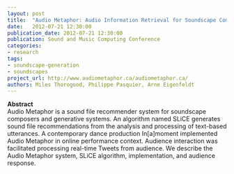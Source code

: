 ```yaml
---
layout: post
title:  "Audio Metaphor: Audio Information Retrieval for Soundscape Composition"
date:   2012-07-21 12:30:00
publication_date: 2012-07-21 12:30:00
publication: Sound and Music Computing Conference
categories: 
- research
tags:
- soundscape-generation
- soundscapes
project_url: http://www.audiometaphor.ca/audiometaphor.ca/
authors: Miles Thorogood, Philippe Pasquier, Arne Eigenfeldt
---
```


**Abstract**<br>
Audio Metaphor is a sound file recommender system for soundscape composers and generative systems. An algorithm named SLiCE generates sound file recommendations from the analysis and processing of text-based utterances. A contemporary dance production In[a]moment implemented Audio Metaphor in online performance context. Audience interaction was facilitated processing real-time Tweets from audience. We describe the Audio Metaphor system, SLiCE algorithm, implementation, and audience response.
